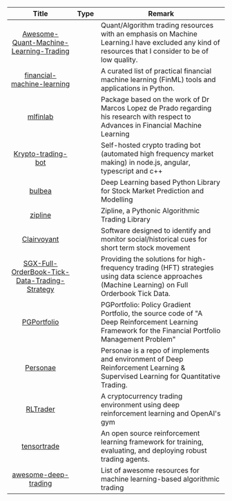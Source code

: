 | Title | Type | Remark |
| :----: | :----:| -----|
| [Awesome-Quant-Machine-Learning-Trading](https://github.com/grananqvist/Awesome-Quant-Machine-Learning-Trading) | |Quant/Algorithm trading resources with an emphasis on Machine Learning.I have excluded any kind of resources that I consider to be of low quality.|
| [financial-machine-learning](https://github.com/firmai/financial-machine-learning) | |A curated list of practical financial machine learning (FinML) tools and applications in Python. |
| [mlfinlab](https://github.com/hudson-and-thames/mlfinlab)||Package based on the work of Dr Marcos Lopez de Prado regarding his research with respect to Advances in Financial Machine Learning|
|[Krypto-trading-bot](https://github.com/ctubio/Krypto-trading-bot) ||Self-hosted crypto trading bot (automated high frequency market making) in node.js, angular, typescript and c++ |
| [bulbea](https://github.com/achillesrasquinha/bulbea)||Deep Learning based Python Library for Stock Market Prediction and Modelling |
| [zipline](https://github.com/quantopian/zipline)||Zipline, a Pythonic Algorithmic Trading Library|
|[Clairvoyant](https://github.com/anfederico/Clairvoyant)||Software designed to identify and monitor social/historical cues for short term stock movement|
|[SGX-Full-OrderBook-Tick-Data-Trading-Strategy](https://github.com/rorysroes/SGX-Full-OrderBook-Tick-Data-Trading-Strategy)||	Providing the solutions for high-frequency trading (HFT) strategies using data science approaches (Machine Learning) on Full Orderbook Tick Data.|
|[PGPortfolio](https://github.com/ZhengyaoJiang/PGPortfolio)||PGPortfolio: Policy Gradient Portfolio, the source code of "A Deep Reinforcement Learning Framework for the Financial Portfolio Management Problem"|
|[Personae](https://github.com/ceruleanacg/Personae)||Personae is a repo of implements and environment of Deep Reinforcement Learning & Supervised Learning for Quantitative Trading.|
|[RLTrader](https://github.com/notadamking/RLTrader)||A cryptocurrency trading environment using deep reinforcement learning and OpenAI's gym |
|[tensortrade](https://github.com/tensortrade-org/tensortrade)||An open source reinforcement learning framework for training, evaluating, and deploying robust trading agents.|
|[awesome-deep-trading](https://github.com/cbailes/awesome-deep-trading)||List of awesome resources for machine learning-based algorithmic trading|